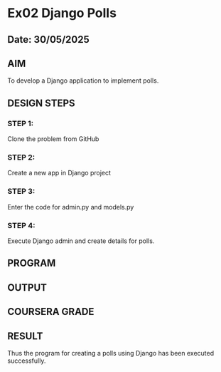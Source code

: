 # Ex02 Django Polls
## Date: 30/05/2025

## AIM
To develop a Django application to implement polls.


## DESIGN STEPS

### STEP 1:
Clone the problem from GitHub

### STEP 2:
Create a new app in Django project

### STEP 3:
Enter the code for admin.py and models.py

### STEP 4:
Execute Django admin and create details for polls.

## PROGRAM



## OUTPUT


## COURSERA GRADE

## RESULT
Thus the program for creating a polls using Django has been executed successfully.
